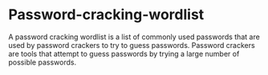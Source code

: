 # Password-cracking-wordlist
 A password cracking wordlist is a list of commonly used passwords that are used by password crackers to try to guess passwords. Password crackers are tools that attempt to guess passwords by trying a large number of possible passwords.
